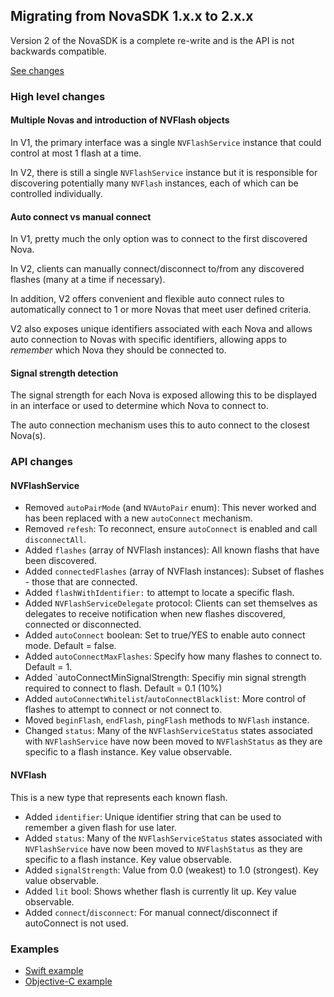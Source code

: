 ## Migrating from NovaSDK 1.x.x to 2.x.x

Version 2 of the NovaSDK is a complete re-write and is the API is not backwards compatible.

[See changes](CHANGES.md)

### High level changes

#### Multiple Novas and introduction of NVFlash objects

In V1, the primary interface was a single `NVFlashService` instance that could control at most 1 flash at a time.

In V2, there is still a single `NVFlashService` instance but it is responsible for  discovering potentially many
`NVFlash` instances, each of which can be controlled individually.

#### Auto connect vs manual connect

In V1, pretty much the only option was to connect to the first discovered Nova.

In V2, clients can manually connect/disconnect to/from any discovered flashes (many at a time if necessary).

In addition, V2 offers convenient and flexible auto connect rules to automatically connect to 1 or more Novas
that meet user defined criteria.

V2 also exposes unique identifiers associated with each Nova and allows auto connection to Novas with specific
identifiers, allowing apps to *remember* which Nova they should be connected to.

#### Signal strength detection

The signal strength for each Nova is exposed allowing this to be displayed in an interface or used to determine
which Nova to connect to.

The auto connection mechanism uses this to auto connect to the closest Nova(s).

### API changes

#### NVFlashService

* Removed `autoPairMode` (and `NVAutoPair` enum): This never worked and has been replaced with a new `autoConnect` mechanism.
* Removed `refesh`: To reconnect, ensure `autoConnect` is enabled and call `disconnectAll`.
* Added `flashes` (array of NVFlash instances): All known flashs that have been discovered.
* Added `connectedFlashes` (array of NVFlash instances): Subset of flashes - those that are connected.
* Added `flashWithIdentifier:` to attempt to locate a specific flash.
* Added `NVFlashServiceDelegate` protocol: Clients can set themselves as delegates to receive notification when new flashes
  discovered, connected or disconnected.
* Added `autoConnect` boolean: Set to true/YES to enable auto connect mode. Default = false.
* Added `autoConnectMaxFlashes`: Specify how many flashes to connect to. Default = 1.
* Added `autoConnectMinSignalStrength: Specifiy min signal strength required to connect to flash. Default = 0.1 (10%)
* Added `autoConnectWhitelist`/`autoConnectBlacklist`: More control of flashes to attempt to connect or not connect to.
* Moved `beginFlash`, `endFlash`, `pingFlash` methods to `NVFlash` instance.
* Changed `status`: Many of the `NVFlashServiceStatus` states associated with `NVFlashService` have now been moved 
  to `NVFlashStatus` as they are specific to a flash instance. Key value observable.

#### NVFlash

This is a new type that represents each known flash.

* Added `identifier`: Unique identifier string that can be used to remember a given flash for use later.
* Added `status`: Many of the `NVFlashServiceStatus` states associated with `NVFlashService` have now been moved 
  to `NVFlashStatus` as they are specific to a flash instance. Key value observable.
* Added `signalStrength`: Value from 0.0 (weakest) to 1.0 (strongest). Key value observable.
* Added `lit` bool: Shows whether flash is currently lit up. Key value observable.
* Added `connect`/`disconnect`: For manual connect/disconnect if autoConnect is not used.

### Examples

* [Swift example](https://github.com/novaphotos/nova-ios-sdk/blob/master/NovaHelloWorldSwift/NovaHelloWorldSwift/AppDelegate.swift)
* [Objective-C example](https://github.com/novaphotos/nova-ios-sdk/blob/master/NovaHelloWorldObjC/NovaHelloWorldObjC/AppDelegate.m)

